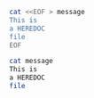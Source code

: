 ```bash
cat <<EOF > message    
This is
a HEREDOC
file
EOF
```

```bash
cat message 
This is
a HEREDOC
file
```
